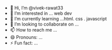 - 👋 Hi, I’m @vivek-rawat33
- 👀 I’m interested in ... web dev
- 🌱 I’m currently learning ...html. css . javascript
- 💞️ I’m looking to collaborate on ...
- 📫 How to reach me ...
- 😄 Pronouns: ...
- ⚡ Fun fact: ...

<!---
vivek-rawat33/vivek-rawat33 is a ✨ special ✨ repository because its `README.md` (this file) appears on your GitHub profile.
You can click the Preview link to take a look at your changes.
--->

